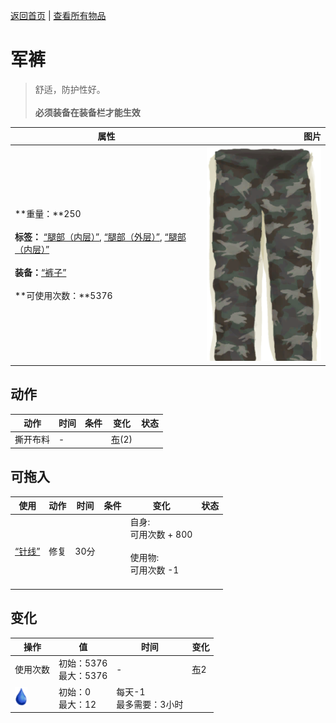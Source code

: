 [返回首页](index.md)   |  [查看所有物品](object.md)
# 军裤  
> 舒适，防护性好。<br><br><b>必须装备在装备栏才能生效</b>  
  
  属性  |   图片   
 ----  |  ----:   
 **重量：**250<br><br>**标签：**	[“腿部（内层）”](tag_InnerLegs.md), [“腿部（外层）”](tag_OuterLegs.md), [“腿部（内层）”](tag_Clothing.md)<br><br>**装备：**[“裤子”](eTag_Pants.md)<br><br>**可使用次数：**5376  |  ![](Sprite/MilitaryPants.png)   
  
## 动作  
动作  |  时间  |  条件  |  变化  |  状态  
----  |  ----  |  ----  |  ----  |  ----  
撕开布料  |  -  |    |  [布](Cloth.md)(2)  |    
## 可拖入  
使用  |  动作  |  时间  |  条件  |  变化  |  状态  
----  |  ----  |  ----  |  ----  |  ----  |  ----  
[“针线”](tag_ThreadedNeedle.md)  |  修复  |  30分  |    |  自身:<br>可用次数 + 800<br><br>使用物:<br>可用次数  -1<br><br>  |    
## 变化  
操作  |  值  |  时间  |  变化  
----  |  ----  |  ----  |  ----  
使用次数  |  初始：5376<br>最大：5376  |  -  |  [布](Cloth.md)2   
<img decoding="async" src="Sprite/Thirst.png" style="height:30px;">  |  初始：0<br>最大：12  |  每天-1<br>最多需要：3小时  |    
